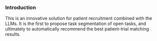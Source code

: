 ### Introduction
This is an innovative solution for patient recruitment combined with the LLMs. It is the first to propose task segmentation of open tasks, and ultimately to automatically recommend the best patient-trial matching results.  

